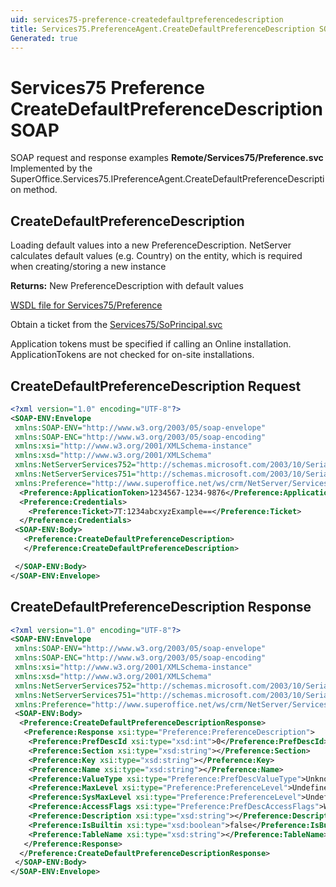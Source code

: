 ```yaml
---
uid: services75-preference-createdefaultpreferencedescription
title: Services75.PreferenceAgent.CreateDefaultPreferenceDescription SOAP
Generated: true
---
```


# Services75 Preference CreateDefaultPreferenceDescription SOAP

SOAP request and response examples **Remote/Services75/Preference.svc**
Implemented by the <see cref="M:SuperOffice.Services75.IPreferenceAgent.CreateDefaultPreferenceDescription">SuperOffice.Services75.IPreferenceAgent.CreateDefaultPreferenceDescription</see> method.

## CreateDefaultPreferenceDescription

Loading default values into a new PreferenceDescription.
NetServer calculates default values (e.g. Country) on the entity, which is required when creating/storing a new instance


**Returns:** New PreferenceDescription with default values


[WSDL file for Services75/Preference](../Services75-Preference.md)

Obtain a ticket from the [Services75/SoPrincipal.svc](../SoPrincipal/SoPrincipal.md)

Application tokens must be specified if calling an Online installation. ApplicationTokens are not checked for on-site installations.

## CreateDefaultPreferenceDescription Request

```xml
<?xml version="1.0" encoding="UTF-8"?>
<SOAP-ENV:Envelope
 xmlns:SOAP-ENV="http://www.w3.org/2003/05/soap-envelope"
 xmlns:SOAP-ENC="http://www.w3.org/2003/05/soap-encoding"
 xmlns:xsi="http://www.w3.org/2001/XMLSchema-instance"
 xmlns:xsd="http://www.w3.org/2001/XMLSchema"
 xmlns:NetServerServices752="http://schemas.microsoft.com/2003/10/Serialization/Arrays"
 xmlns:NetServerServices751="http://schemas.microsoft.com/2003/10/Serialization/"
 xmlns:Preference="http://www.superoffice.net/ws/crm/NetServer/Services75">
  <Preference:ApplicationToken>1234567-1234-9876</Preference:ApplicationToken>
  <Preference:Credentials>
    <Preference:Ticket>7T:1234abcxyzExample==</Preference:Ticket>
  </Preference:Credentials>
 <SOAP-ENV:Body>
   <Preference:CreateDefaultPreferenceDescription>
   </Preference:CreateDefaultPreferenceDescription>

 </SOAP-ENV:Body>
</SOAP-ENV:Envelope>

```


## CreateDefaultPreferenceDescription Response

```xml
<?xml version="1.0" encoding="UTF-8"?>
<SOAP-ENV:Envelope
 xmlns:SOAP-ENV="http://www.w3.org/2003/05/soap-envelope"
 xmlns:SOAP-ENC="http://www.w3.org/2003/05/soap-encoding"
 xmlns:xsi="http://www.w3.org/2001/XMLSchema-instance"
 xmlns:xsd="http://www.w3.org/2001/XMLSchema"
 xmlns:NetServerServices752="http://schemas.microsoft.com/2003/10/Serialization/Arrays"
 xmlns:NetServerServices751="http://schemas.microsoft.com/2003/10/Serialization/"
 xmlns:Preference="http://www.superoffice.net/ws/crm/NetServer/Services75">
 <SOAP-ENV:Body>
  <Preference:CreateDefaultPreferenceDescriptionResponse>
   <Preference:Response xsi:type="Preference:PreferenceDescription">
    <Preference:PrefDescId xsi:type="xsd:int">0</Preference:PrefDescId>
    <Preference:Section xsi:type="xsd:string"></Preference:Section>
    <Preference:Key xsi:type="xsd:string"></Preference:Key>
    <Preference:Name xsi:type="xsd:string"></Preference:Name>
    <Preference:ValueType xsi:type="Preference:PrefDescValueType">Unknown</Preference:ValueType>
    <Preference:MaxLevel xsi:type="Preference:PreferenceLevel">Undefined</Preference:MaxLevel>
    <Preference:SysMaxLevel xsi:type="Preference:PreferenceLevel">Undefined</Preference:SysMaxLevel>
    <Preference:AccessFlags xsi:type="Preference:PrefDescAccessFlags">WizardMode</Preference:AccessFlags>
    <Preference:Description xsi:type="xsd:string"></Preference:Description>
    <Preference:IsBuiltin xsi:type="xsd:boolean">false</Preference:IsBuiltin>
    <Preference:TableName xsi:type="xsd:string"></Preference:TableName>
   </Preference:Response>
  </Preference:CreateDefaultPreferenceDescriptionResponse>
 </SOAP-ENV:Body>
</SOAP-ENV:Envelope>

```

